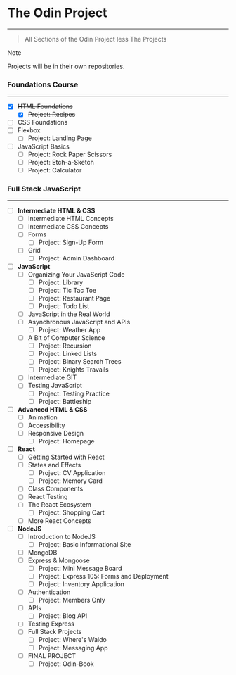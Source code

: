 # The Odin Project
-----
> All Sections of the Odin Project less The Projects  

> [!NOTE]
> Projects will be in their own repositories.

### Foundations Course
___

- [x] ~~HTML Foundations~~
    - [X] ~~Project: Recipes~~
- [ ] CSS Foundations
- [ ] Flexbox
    - [ ] Project: Landing Page
- [ ] JavaScript Basics
    - [ ] Project: Rock Paper Scissors
    - [ ] Project: Etch-a-Sketch
    - [ ] Project: Calculator

### Full Stack JavaScript
____
- [ ] **Intermediate HTML & CSS**
    - [ ] Intermediate HTML Concepts
    - [ ] Intermediate CSS Concepts
    - [ ] Forms
        - [ ] Project: Sign-Up Form
    - [ ] Grid
        - [ ] Project: Admin Dashboard
- [ ] **JavaScript**
    - [ ] Organizing Your JavaScript Code
        - [ ] Project: Library
        - [ ] Project: Tic Tac Toe
        - [ ] Project: Restaurant Page
        - [ ] Project: Todo List
    - [ ] JavaScript in the Real World
    - [ ] Asynchronous JavaScript and APIs
        - [ ] Project: Weather App
    - [ ] A Bit of Computer Science
        - [ ] Project: Recursion
        - [ ] Project: Linked Lists
        - [ ] Project: Binary Search Trees
        - [ ] Project: Knights Travails
    - [ ] Intermediate GIT
    - [ ] Testing JavaScript
        - [ ] Project: Testing Practice
        - [ ] Project: Battleship
- [ ] **Advanced HTML & CSS**
    - [ ] Animation
    - [ ] Accessibility
    - [ ] Responsive Design
        - [ ] Project: Homepage
- [ ] **React**
    - [ ] Getting Started with React
    - [ ] States and Effects
        - [ ] Project: CV Application
        - [ ] Project: Memory Card
    - [ ] Class Components
    - [ ] React Testing
    - [ ] The React Ecosystem
        - [ ] Project: Shopping Cart
    - [ ] More React Concepts
- [ ] **NodeJS**
    - [ ] Introduction to NodeJS
        - [ ] Project: Basic Informational Site
    - [ ] MongoDB
    - [ ] Express & Mongoose
        - [ ] Project: Mini Message Board
        - [ ] Project: Express 105: Forms and Deployment
        - [ ] Project: Inventory Application
    - [ ] Authentication
        - [ ] Project: Members Only
    - [ ] APIs
        - [ ] Project: Blog API
    - [ ] Testing Express
    - [ ] Full Stack Projects
        - [ ] Project: Where's Waldo
        - [ ] Project: Messaging App
    - [ ] FINAL PROJECT
        - [ ] Project: Odin-Book